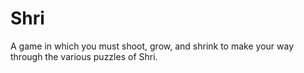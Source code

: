 # Shri
A game in which you must shoot, grow, and shrink to make your way through the various puzzles of Shri.
